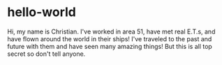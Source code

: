 # hello-world

Hi, my name is Christian. I've worked in area 51, have met real E.T.s, and have flown around the world in their ships!
I've traveled to the past and future with them and have seen many amazing things! But this is all top secret so don't tell anyone.
